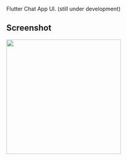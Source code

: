 Flutter Chat App UI. (still under development)

## Screenshot

<img src="screenshots/1.png" height="300em" />